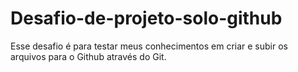# Desafio-de-projeto-solo-github
Esse desafio é para testar meus conhecimentos em criar e subir os arquivos para o Github através do Git.
